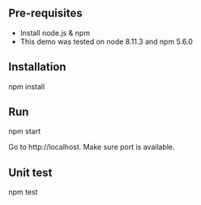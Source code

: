 ## Pre-requisites 

* Install node.js & npm
* This demo was tested on node 8.11.3 and npm 5.6.0

## Installation

npm install

## Run

npm start

Go to http://localhost. Make sure port is available.

## Unit test

npm test
